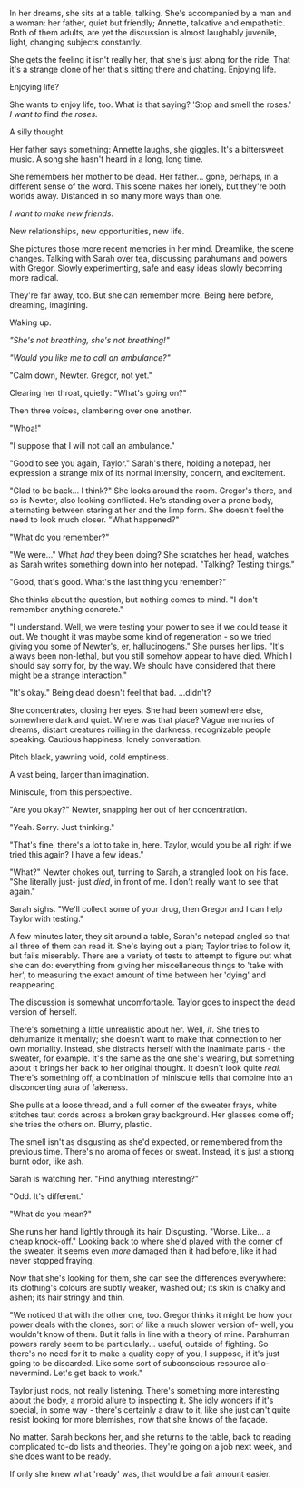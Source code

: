 In her dreams, she sits at a table, talking. She's accompanied by a man and a woman: her father, quiet but friendly; Annette, talkative and empathetic. Both of them adults, are yet the discussion is almost laughably juvenile, light, changing subjects constantly.

She gets the feeling it isn't really her, that she's just along for the ride. That it's a strange clone of her that's sitting there and chatting. Enjoying life.

Enjoying life?

She wants to enjoy life, too. What is that saying? 'Stop and smell the roses.' *I want to* find *the roses.* 

A silly thought. 

Her father says something: Annette laughs, she giggles. It's a bittersweet music. A song she hasn't heard in a long, long time.

She remembers her mother to be dead. Her father... gone, perhaps, in a different sense of the word. This scene makes her lonely, but they're both worlds away. Distanced in so many more ways than one. 

*I want to make new friends.*

New relationships, new opportunities, new life.

She pictures those more recent memories in her mind. Dreamlike, the scene changes. Talking with Sarah over tea, discussing parahumans and powers with Gregor. Slowly experimenting, safe and easy ideas slowly becoming more radical.

They're far away, too. But she can remember more. Being here before, dreaming, imagining. 

Waking up.

*"She's not breathing, she's not breathing!"*

*"Would you like me to call an ambulance?"*

"Calm down, Newter. Gregor, not yet."

Clearing her throat, quietly: "What's going on?"

Then three voices, clambering over one another.

"Whoa!" 

"I suppose that I will not call an ambulance." 

"Good to see you again, Taylor." Sarah's there, holding a notepad, her expression a strange mix of its normal intensity, concern, and excitement.

"Glad to be back... I think?" She looks around the room. Gregor's there, and so is Newter, also looking conflicted. He's standing over a prone body, alternating between staring at her and the limp form. She doesn't feel the need to look much closer. "What happened?"

"What do you remember?" 

"We were..." What *had* they been doing? She scratches her head, watches as Sarah writes something down into her notepad. "Talking? Testing things."

"Good, that's good. What's the last thing you remember?"

She thinks about the question, but nothing comes to mind. "I don't remember anything concrete."

"I understand. Well, we were testing your power to see if we could tease it out. We thought it was maybe some kind of regeneration - so we tried giving you some of Newter's, er, hallucinogens." She purses her lips. "It's always been non-lethal, but you still somehow appear to have died. Which I should say sorry for, by the way. We should have considered that there might be a strange interaction."

"It's okay." Being dead doesn't feel that bad. ...didn't?

She concentrates, closing her eyes. She had been somewhere else, somewhere dark and quiet. Where was that place? Vague memories of dreams, distant creatures roiling in the darkness, recognizable people speaking. Cautious happiness, lonely conversation.

Pitch black, yawning void, cold emptiness.

A vast being, larger than imagination.

Miniscule, from this perspective.

"Are you okay?" Newter, snapping her out of her concentration.

"Yeah. Sorry. Just thinking."

"That's fine, there's a lot to take in, here. Taylor, would you be all right if we tried this again? I have a few ideas."

"What?" Newter chokes out, turning to Sarah, a strangled look on his face. "She literally just- just *died*, in front of me. I don't really want to see that again."

Sarah sighs. "We'll collect some of your drug, then Gregor and I can help Taylor with testing."

A few minutes later, they sit around a table, Sarah's notepad angled so that all three of them can read it. She's laying out a plan; Taylor tries to follow it, but fails miserably. There are a variety of tests to attempt to figure out what she can do: everything from giving her miscellaneous things to 'take with her', to measuring the exact amount of time between her 'dying' and reappearing.

The discussion is somewhat uncomfortable. Taylor goes to inspect the dead version of herself.

There's something a little unrealistic about her. Well, *it*. She tries to dehumanize it mentally; she doesn't want to make that connection to her own mortality. Instead, she distracts herself with the inanimate parts - the sweater, for example. It's the same as the one she's wearing, but something about it brings her back to her original thought. It doesn't look quite *real*. There's something off, a combination of miniscule tells that combine into an disconcerting aura of fakeness.

She pulls at a loose thread, and a full corner of the sweater frays, white stitches taut cords across a broken gray background. Her glasses come off; she tries the others on. Blurry, plastic.

The smell isn't as disgusting as she'd expected, or remembered from the previous time. There's no aroma of feces or sweat. Instead, it's just a strong burnt odor, like ash.

Sarah is watching her. "Find anything interesting?"

"Odd. It's different."

"What do you mean?"

She runs her hand lightly through its hair. Disgusting. "Worse. Like... a cheap knock-off." Looking back to where she'd played with the corner of the sweater, it seems even *more* damaged than it had before, like it had never stopped fraying.

Now that she's looking for them, she can see the differences everywhere: its clothing's colours are subtly weaker, washed out; its skin is chalky and ashen; its hair stringy and thin.

"We noticed that with the other one, too. Gregor thinks it might be how your power deals with the clones, sort of like a much slower version of- well, you wouldn't know of them. But it falls in line with a theory of mine. Parahuman powers rarely seem to be particularly... useful, outside of fighting. So there's no need for it to make a quality copy of you, I suppose, if it's just going to be discarded. Like some sort of subconscious resource allo- nevermind. Let's get back to work."

Taylor just nods, not really listening. There's something more interesting about the body, a morbid allure to inspecting it. She idly wonders if it's special, in some way - there's certainly a draw to it, like she just can't quite resist looking for more blemishes, now that she knows of the façade. 

No matter. Sarah beckons her, and she returns to the table, back to reading complicated to-do lists and theories. They're going on a job next week, and she does want to be ready.

If only she knew what 'ready' was, that would be a fair amount easier.
